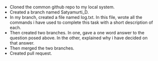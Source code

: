 * Cloned the common github repo to my  local system.
*	Created a branch named Satyamurti_D.
*	In my branch, created a file named log.txt. In this file, wrote all the commands i have used to complete this task with a short description of each.
*	Then created two branches. In one, gave a one word answer to the question posed above. In the other, explained why i have decided on that answer.
*	Then merged the two branches.
* Created pull request.
